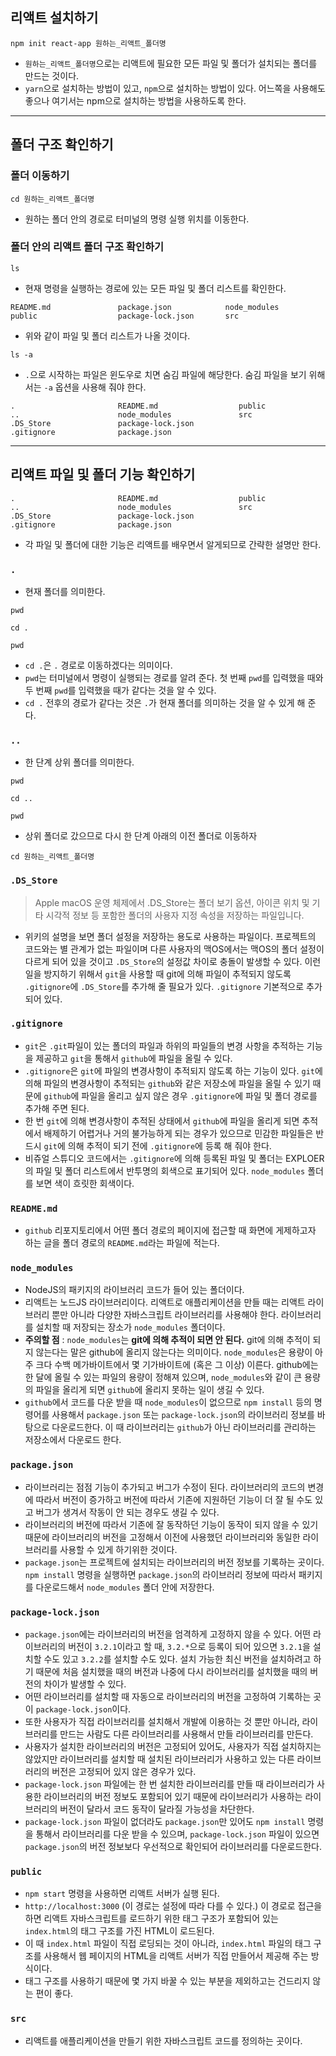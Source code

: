 ## 리액트 설치하기
```shell
npm init react-app 원하는_리액트_폴더명
```
- `원하는_리액트_폴더명`으로는 리액트에 필요한 모든 파일 및 폴더가 설치되는 폴더를 만드는 것이다.
- `yarn`으로 설치하는 방법이 있고, `npm`으로 설치하는 방법이 있다. 어느쪽을 사용해도 좋으나 여기서는 npm으로 설치하는 방법을 사용하도록 한다.

---

## 폴더 구조 확인하기
### 폴더 이동하기
```shell
cd 원하는_리액트_폴더명
```
- 원하는 폴더 안의 경로로 터미널의 명령 실행 위치를 이동한다.

### 폴더 안의 리액트 폴더 구조 확인하기
```shell
ls
```
- 현재 명령을 실행하는 경로에 있는 모든 파일 및 폴더 리스트를 확인한다.

```
README.md               package.json            node_modules
public                  package-lock.json       src
```
- 위와 같이 파일 및 폴더 리스트가 나올 것이다.

```shell
ls -a
```
- `.`으로 시작하는 파일은 윈도우로 치면 숨김 파일에 해당한다. 숨김 파일을 보기 위해서는 `-a` 옵션을 사용해 줘야 한다.
```
.                       README.md                  public
..                      node_modules               src
.DS_Store               package-lock.json
.gitignore              package.json
```

---

## 리액트 파일 및 폴더 기능 확인하기
```
.                       README.md                  public
..                      node_modules               src
.DS_Store               package-lock.json
.gitignore              package.json
```
- 각 파일 및 폴더에 대한 기능은 리액트를 배우면서 알게되므로 간략한 설명만 한다.

### `.`
- 현재 폴더를 의미한다.
```shell
pwd
```
```shell
cd .
```
```shell
pwd
```
- `cd .`은 `.` 경로로 이동하겠다는 의미이다. 
- `pwd`는 터미널에서 명령이 실행되는 경로를 알려 준다. 첫 번째 `pwd`를 입력했을 때와 두 번째 `pwd`를 입력했을 때가 같다는 것을 알 수 있다.
- `cd .` 전후의 경로가 같다는 것은 `.`가 현재 폴더를 의미하는 것을 알 수 있게 해 준다.

### `..`
- 한 단계 상위 폴더를 의미한다.
```shell
pwd
```
```shell
cd ..
```
```shell
pwd
```
- 상위 폴더로 갔으므로 다시 한 단계 아래의 이전 폴더로 이동하자
```shell
cd 원하는_리액트_폴더명
```

### `.DS_Store`
> Apple macOS 운영 체제에서 .DS_Store는 폴더 보기 옵션, 아이콘 위치 및 기타 시각적 정보 등 포함한 폴더의 사용자 지정 속성을 저장하는 파일입니다.
- 위키의 설명을 보면 폴더 설정을 저장하는 용도로 사용하는 파일이다. 프로젝트의 코드와는 별 관계가 없는 파일이며 다른 사용자의 맥OS에서는 맥OS의 폴더 설정이 다르게 되어 있을 것이고 `.DS_Store`의 설정값 차이로 충돌이 발생할 수 있다. 이런 일을 방지하기 위해서 `git`을 사용할 때 git에 의해 파일이 추적되지 않도록 `.gitignore`에 `.DS_Store`를 추가해 줄 필요가 있다. `.gitignore` 기본적으로 추가되어 있다.

### `.gitignore`
- `git`은 `.git`파일이 있는 폴더의 파일과 하위의 파일들의 변경 사항을 추적하는 기능을 제공하고 `git`을 통해서 `github`에 파일을 올릴 수 있다.
- `.gitignore`은 `git`에 파일의 변경사항이 추적되지 않도록 하는 기능이 있다. `git`에 의해 파일의 변경사항이 추적되는 `github`와 같은 저장소에 파일을 올릴 수 있기 때문에 `github`에 파일을 올리고 싶지 않은 경우 `.gitignore`에 파일 및 폴더 경로를 추가해 주면 된다.
- 한 번 `git`에 의해 변경사항이 추적된 상태에서 `github`에 파일을 올리게 되면 추적에서 배제하기 어렵거나 거의 불가능하게 되는 경우가 있으므로 민감한 파일들은 반드시 `git`에 의해 추적이 되기 전에 `.gitignore`에 등록 해 줘야 한다.
- 비쥬얼 스튜디오 코드에서는 `.gitignore`에 의해 등록된 파일 및 폴더는 EXPLOER의 파일 및 폴더 리스트에서 반투명의 회색으로 표기되어 있다. `node_modules` 폴더를 보면 색이 흐릿한 회색이다. 

### `README.md`
- `github` 리포지토리에서 어떤 폴더 경로의 페이지에 접근할 때 화면에 게제하고자 하는 글을 폴더 경로의 `README.md`라는 파일에 적는다.

### `node_modules`
- NodeJS의 패키지의 라이브러리 코드가 들어 있는 폴더이다.
- 리액트는 노드JS 라이브러리이다. 리액트로 애플리케이션을 만들 때는 리액트 라이브러리 뿐만 아니라 다양한 자바스크립트 라이브러리를 사용해야 한다. 라이브러리를 설치할 때 저장되는 장소가 `node_modules` 폴더이다.
- **주의할 점** : `node_modules`는 **git에 의해 추적이 되면 안 된다.** git에 의해 추적이 되지 않는다는 말은 github에 올리지 않는다는 의미이다. `node_modules`은 용량이 아주 크다 수백 메가바이트에서 몇 기가바이트에 (혹은 그 이상) 이른다. github에는 한 달에 올릴 수 있는 파일의 용량이 정해져 있으며, `node_modules`와 같이 큰 용량의 파일을 올리게 되면 `github`에 올리지 못하는 일이 생길 수 있다.
- `github`에서 코드를 다운 받을 때 `node_modules`이 없으므로 `npm install` 등의 명령어를 사용해서 `package.json` 또는 `package-lock.json`의 라이브러리 정보를 바탕으로 다운로드한다. 이 때 라이브러리는 `github`가 아닌 라이브러리를 관리하는 저장소에서 다운로드 한다.

### `package.json`
- 라이브러리는 점점 기능이 추가되고 버그가 수정이 된다. 라이브러리의 코드의 변경에 따라서 버전이 증가하고 버전에 따라서 기존에 지원하던 기능이 더 잘 될 수도 있고 버그가 생겨서 작동이 안 되는 경우도 생길 수 있다.
- 라이브러리의 버전에 따라서 기존에 잘 동작하던 기능이 동작이 되지 않을 수 있기 때문에 라이브러리의 버전을 고정해서 이전에 사용했던 라이브러리와 동일한 라이브러리를 사용할 수 있게 하기위한 것이다.
- `package.json`는 프로젝트에 설치되는 라이브러리의 버전 정보를 기록하는 곳이다. `npm install` 명령을 실행하면 `package.json`의 라이브러리 정보에 따라서 패키지를 다운로드해서 `node_modules` 폴더 안에 저장한다.

### `package-lock.json`
- `package.json`에는 라이브러리의 버전을 엄격하게 고정하지 않을 수 있다. 어떤 라이브러리의 버전이 `3.2.1`이라고 할 때, `3.2.*`으로 등록이 되어 있으면 `3.2.1`을 설치할 수도 있고 `3.2.2`를 설치할 수도 있다. 설치 가능한 최신 버전을 설치하려고 하기 때문에 처음 설치했을 때의 버전과 나중에 다시 라이브러리를 설치했을 때의 버전의 차이가 발생할 수 있다.
- 어떤 라이브러리를 설치할 때 자동으로 라이브러리의 버전을 고정하여 기록하는 곳이 `package-lock.json`이다.
- 또한 사용자가 직접 라이브러리를 설치해서 개발에 이용하는 것 뿐만 아니라, 라이브러리를 만드는 사람도 다른 라이브러리를 사용해서 만들 라이브러리를 만든다. 
- 사용자가 설치한 라이브러리의 버전은 고정되어 있어도, 사용자가 직접 설치하지는 않았지만 라이브러리를 설치할 때 설치된 라이브러리가 사용하고 있는 다른 라이브러리의 버전은 고정되어 있지 않은 경우가 있다.
- `package-lock.json` 파일에는 한 번 설치한 라이브러리를 만들 때 라이브러리가 사용한 라이브러리의 버전 정보도 포함되어 있기 때문에 라이브러리가 사용하는 라이브러리의 버전이 달라서 코드 동작이 달라질 가능성을 차단한다.
- `package-lock.json` 파일이 없더라도 `package.json`만 있어도 `npm install` 명령을 통해서 라이브러리를 다운 받을 수 있으며, `package-lock.json` 파일이 있으면 `package.json`의 버전 정보보다 우선적으로 확인되어 라이브러리를 다운로드한다.

### `public`
- `npm start` 명령을 사용하면 리액트 서버가 실행 된다.
- `http://localhost:3000` (이 경로는 설정에 따라 다를 수 있다.) 이 경로로 접근을 하면 리액트 자바스크립트를 로드하기 위한 태그 구조가 포함되어 있는 `index.html`의 태그 구조를 가진 HTML이 로드된다.
- 이 때 `index.html` 파일이 직접 로딩되는 것이 아니라, `index.html` 파일의 태그 구조를 사용해서 웹 페이지의 HTML을 리액트 서버가 직접 만들어서 제공해 주는 방식이다.
- 태그 구조를 사용하기 때문에 몇 가지 바꿀 수 있는 부분을 제외하고는 건드리지 않는 편이 좋다.

### `src`
- 리액트를 애플리케이션을 만들기 위한 자바스크립트 코드를 정의하는 곳이다.

